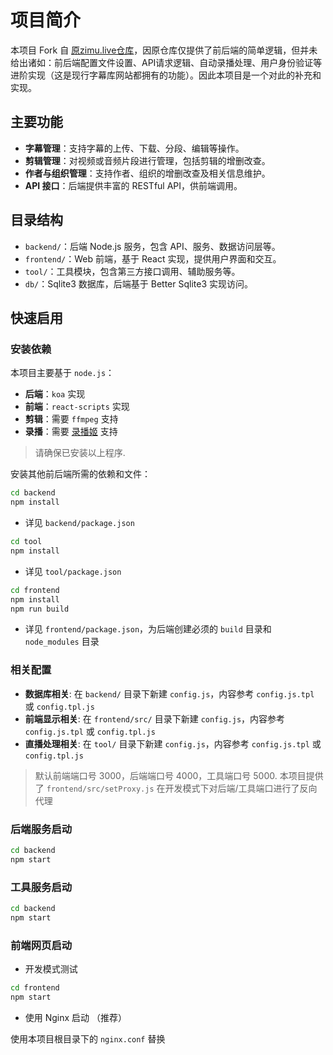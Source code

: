 # 项目简介

本项目 Fork 自 [原zimu.live仓库](https://github.com/sixiwanzi-live/zmdb)，因原仓库仅提供了前后端的简单逻辑，但并未给出诸如：前后端配置文件设置、API请求逻辑、自动录播处理、用户身份验证等进阶实现（这是现行字幕库网站都拥有的功能）。因此本项目是一个对此的补充和实现。

## 主要功能

- **字幕管理**：支持字幕的上传、下载、分段、编辑等操作。
- **剪辑管理**：对视频或音频片段进行管理，包括剪辑的增删改查。
- **作者与组织管理**：支持作者、组织的增删改查及相关信息维护。
- **API 接口**：后端提供丰富的 RESTful API，供前端调用。

## 目录结构

- `backend/`：后端 Node.js 服务，包含 API、服务、数据访问层等。
- `frontend/`：Web 前端，基于 React 实现，提供用户界面和交互。
- `tool/`：工具模块，包含第三方接口调用、辅助服务等。
- `db/`：Sqlite3 数据库，后端基于 Better Sqlite3 实现访问。

## 快速启用

### 安装依赖
本项目主要基于 `node.js`：

- **后端**：`koa` 实现
- **前端**：`react-scripts` 实现
- **剪辑**：需要 `ffmpeg` 支持
- **录播**：需要 [录播姬](https://github.com/BililiveRecorder/BililiveRecorder) 支持

> 请确保已安装以上程序.

安装其他前后端所需的依赖和文件：
```bash
cd backend
npm install
```
- 详见 `backend/package.json`

```bash
cd tool
npm install
```
- 详见 `tool/package.json`

```bash
cd frontend
npm install
npm run build
```
- 详见 `frontend/package.json`，为后端创建必须的 `build` 目录和 `node_modules` 目录


### 相关配置
- **数据库相关**: 在 `backend/` 目录下新建 `config.js`，内容参考 `config.js.tpl` 或 `config.tpl.js`
- **前端显示相关**: 在 `frontend/src/` 目录下新建 `config.js`，内容参考 `config.js.tpl` 或 `config.tpl.js`
- **直播处理相关**: 在 `tool/` 目录下新建 `config.js`，内容参考 `config.js.tpl` 或 `config.tpl.js`

> 默认前端端口号 3000，后端端口号 4000，工具端口号 5000.
> 本项目提供了 `frontend/src/setProxy.js` 在开发模式下对后端/工具端口进行了反向代理

### 后端服务启动

```bash
cd backend
npm start
```

### 工具服务启动

```bash
cd backend
npm start
```

### 前端网页启动

- 开发模式测试

```bash
cd frontend
npm start
```

- 使用 Nginx 启动 （推荐）

使用本项目根目录下的 `nginx.conf` 替换
